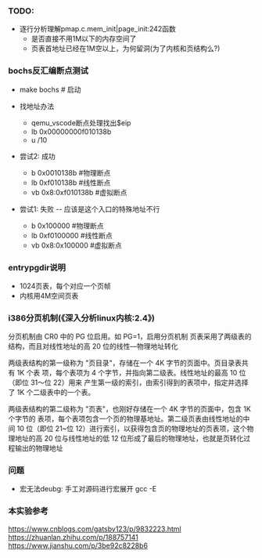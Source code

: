 ### TODO:
* 逐行分析理解pmap.c.mem_init|page_init:242函数
    * 是否直接不用1M以下的内存空间了
    * 页表首地址已经在1M空以上，为何留洞(为了内核和页结构么?)

### bochs反汇编断点测试
* make bochs                    # 启动

* 找地址办法
    * qemu_vscode断点处理找出$eip
    * lb 0x00000000f010138b
    * u /10

* 尝试2: 成功
    * b  0x0010138b             #物理断点
    * lb 0xf010138b             #线性断点
    * vb 0x8:0xf010138b         #虚拟断点

* 尝试1: 失败 -- 应该是这个入口的特殊地址不行
    * b  0x100000               #物理断点
    * lb 0xf0100000             #线性断点
    * vb 0x8:0x100000           #虚拟断点

### entrypgdir说明
* 1024页表，每个对应一个页帧
* 内核用4M空间页表

### i386分页机制(《深入分析linux内核:2.4》)
  分页机制由 CR0 中的 PG 位启用。如 PG=1，启用分页机制
  页表采用了两级表的结构，而且对线性地址的高 20 位的线性—物理地址转化

  两级表结构的第一级称为 "页目录"，存储在一个 4K 字节的页面中。页目录表共有 1K 个表
项，每个表项为 4 个字节，并指向第二级表。线性地址的最高 10 位（即位 31～位 22）用来
产生第一级的索引，由索引得到的表项中，指定并选择了 1K 个二级表中的一个表。

  两级表结构的第二级称为 "页表"，也刚好存储在一个 4K 字节的页面中，包含 1K 个字节的
表项，每个表项包含一个页的物理基地址。第二级页表由线性地址的中间 10 位（即位 21~位
12）进行索引，以获得包含页的物理地址的页表项，这个物理地址的高 20 位与线性地址的低
12 位形成了最后的物理地址，也就是页转化过程输出的物理地址


### 问题
* 宏无法deubg: 手工对源码进行宏展开 gcc -E

### 本实验参考
https://www.cnblogs.com/gatsby123/p/9832223.html 
https://zhuanlan.zhihu.com/p/188757141
https://www.jianshu.com/p/3be92c8228b6